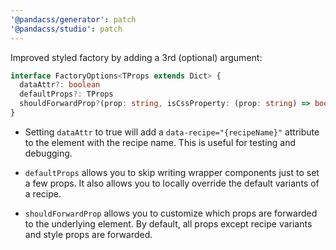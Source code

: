 ```yaml
---
'@pandacss/generator': patch
'@pandacss/studio': patch
---
```


Improved styled factory by adding a 3rd (optional) argument:

```ts
interface FactoryOptions<TProps extends Dict> {
  dataAttr?: boolean
  defaultProps?: TProps
  shouldForwardProp?(prop: string, isCssProperty: (prop: string) => boolean): boolean
}
```

- Setting `dataAttr` to true will add a `data-recipe="{recipeName}"` attribute to the element with the recipe name. This
  is useful for testing and debugging.

- `defaultProps` allows you to skip writing wrapper components just to set a few props. It also allows you to locally
  override the default variants of a recipe.

- `shouldForwardProp` allows you to customize which props are forwarded to the underlying element. By default, all props
  except recipe variants and style props are forwarded.
